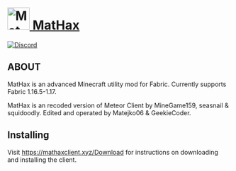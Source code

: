 # <a href="http://mathaxclient.xyz"><img src="http://mathaxclient.xyz/resources/icon/icon.png" alt="MatHax" height="50"/> MatHax</a>
[![Discord](https://img.shields.io/discord/823286525402939402?logo=discord)](https://discord.gg/h9dA5epGDx)

## ABOUT

MatHax is an advanced Minecraft utility mod for Fabric. Currently supports Fabric 1.16.5-1.17.

MatHax is an recoded version of Meteor Client by MineGame159, seasnail & squidoodly.
Edited and operated by Matejko06 & GeekieCoder.

## Installing
Visit https://mathaxclient.xyz/Download for instructions on downloading and installing the client.
